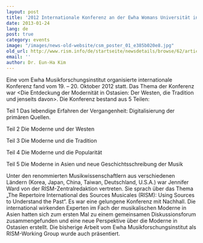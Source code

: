 ```yaml
---
layout: post
title: '2012 Internationale Konferenz an der Ewha Womans Universität in Seoul: Die Entdeckung der Moderne in Ostasien: Der Westen, die Tradition und jenseits davon'
date: 2013-01-24
lang: de
post: true
category: events
image: "/images/news-old-website/csm_poster_01_e385b020e8.jpg"
old_url: http://www.rism.info/de/startseite/newsdetails/browse/62/article/64/2012-international-conference-at-ewha-womans-university-in-seoul-the-discovery-of-modernity-in-east-1.html
email: ''
author: Dr. Eun-Ha Kim
---
```



Eine vom Ewha Musikforschungsinstitut organisierte internationale Konferenz fand vom 19. – 20. Oktober 2012 statt. Das Thema der Konferenz war \<Die Entdeckung der Modernität in Ostasien: Der Westen, die Tradition und jenseits davon\>. Die Konferenz bestand aus 5 Teilen:

Teil 1 Das lebendige Erfahren der Vergangenheit: Digitalisierung der primären Quellen.

Teil 2 Die Moderne und der Westen

Teil 3 Die Moderne und die Tradition

Teil 4 Die Moderne und die Popularität

Teil 5 Die Moderne in Asien und neue Geschichtsschreibung der Musik

Unter den renommierten Musikwissenschaftlern aus verschiedenen Ländern (Korea, Japan, China, Taiwan, Deutschland, U.S.A.) war Jennifer Ward von der RISM-Zentralredaktion vertreten. Sie sprach über das Thema „The Repertoire International des Sources Musicales (RISM): Using Sources to Understand the Past“. Es war eine gelungene Konferenz mit Nachhall. Die international wirkenden Experten im Fach der musikalischen Moderne in Asien hatten sich zum ersten Mal zu einem gemeinsamen Diskussionsforum zusammengefunden und eine neue Perspektive über die Moderne in Ostasien erstellt. Die bisherige Arbeit vom Ewha Musikforschungsinstitut als RISM-Working Group wurde auch präsentiert.